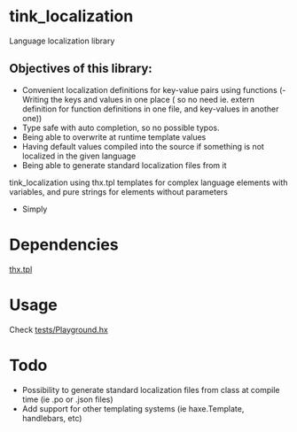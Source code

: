 # tink_localization
Language localization library

## Objectives of this library:
- Convenient localization definitions for key-value pairs using functions (- Writing the keys and values in one place ( so no need ie. extern definition for function definitions in one file, and key-values in another one))
- Type safe with auto completion, so no possible typos.
- Being able to overwrite at runtime template values
- Having default values compiled into the source if something is not localized in the given language
- Being able to generate standard localization files from it

tink_localization using thx.tpl templates for complex language elements with variables, and pure strings for elements without parameters

- Simply  

# Dependencies
[thx.tpl](http://lib.haxe.org/p/thx.tpl)

# Usage
Check [tests/Playground.hx](https://github.com/grosmar/tink_localization/blob/master/tests/Playground.hx)

# Todo
- Possibility to generate standard localization files from class at compile time (ie .po or .json files)
- Add support for other templating systems (ie haxe.Template, handlebars, etc)